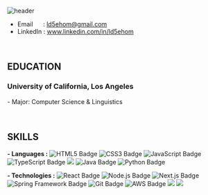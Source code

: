 ![header](https://capsule-render.vercel.app/api?type=waving&height=260&color=2774AE&text=Taewook%20Park&textBg=false&fontAlign=50&fontAlignY=40&animation=twinkling&fontColor=FFD100&desc=Software%20Developer&descAlign=68)
<!--https://capsule-render.vercel.app/-->

- Email &nbsp;&nbsp;&nbsp;&nbsp; : ld5ehom@gmail.com
- LinkedIn : www.linkedin.com/in/ld5ehom
<br>

<h2>
  EDUCATION
</h2>
  <h3>University of California, Los Angeles &nbsp;&nbsp; </h3>  
<p>- Major: Computer Science & Linguistics </p>

<br>
    
<h2>
  SKILLS
</h2>

<strong>- Languages :</strong>
<img src="https://img.shields.io/badge/HTML5-E34F26?style=flat-square&logo=HTML5&logoColor=white" alt="HTML5 Badge"/>
<img src="https://img.shields.io/badge/CSS3-1572B6?style=flat-square&logo=CSS3&logoColor=white" alt="CSS3 Badge"/>
<img src="https://img.shields.io/badge/JavaScript-F7DF1E?style=flat-square&logo=JavaScript&logoColor=black" alt="JavaScript Badge"/>
<img src="https://img.shields.io/badge/TypeScript-3178C6?style=flat-square&logo=TypeScript&logoColor=white" alt="TypeScript Badge"/>
<img src="https://img.shields.io/badge/Swift-F05138?style=flat-square&logo=Swift&logoColor=white"/></a>
<img src="https://img.shields.io/badge/Java-007396?style=flat-square&logo=Java&logoColor=white" alt="Java Badge"/>
<img src="https://img.shields.io/badge/Python-3776AB?style=flat-square&logo=Python&logoColor=white" alt="Python Badge"/>

<strong>- Technologies :</strong>
<img src="https://img.shields.io/badge/React-61DAFB?style=flat-square&logo=React&logoColor=white" alt="React Badge"/>
<img src="https://img.shields.io/badge/Node.js-339933?style=flat-square&logo=Node.js&logoColor=white" alt="Node.js Badge"/>
<img src="https://img.shields.io/badge/Next.js-000000?style=flat-square&logo=Next.js&logoColor=white" alt="Next.js Badge"/>
<img src="https://img.shields.io/badge/Spring%20Framework-6DB33F?style=flat-square&logo=Spring&logoColor=white" alt="Spring Framework Badge"/>
<img src="https://img.shields.io/badge/Git-F05032?style=flat-square&logo=Git&logoColor=white" alt="Git Badge"/>
<img src="https://img.shields.io/badge/AWS-232F3E?style=flat-square&logo=Amazon%20AWS&logoColor=white" alt="AWS Badge"/>
<img src="https://img.shields.io/badge/iOS-000000?style=flat-square&logo=iOS&logoColor=white"/></a>
<img src="https://img.shields.io/badge/Xcode-147EFB?style=flat-square&logo=Xcode&logoColor=white"/></a>



